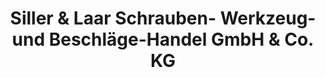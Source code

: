 ---
title: "Siller & Laar Schrauben- Werkzeug- und Beschläge-Handel GmbH & Co. KG"
url: /augsburg/siller-und-laar-schrauben-werkzeug-und-beschlaege-handel-gmbh-und-co-kg/
shop: Eisenwaren
---